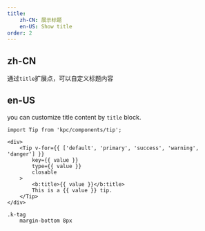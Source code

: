 ```yaml
---
title: 
    zh-CN: 展示标题
    en-US: Show title
order: 2
---
```


## zh-CN

通过`title`扩展点，可以自定义标题内容

## en-US

you can customize title content by `title` block.

```vdt
import Tip from 'kpc/components/tip';

<div>
    <Tip v-for={{ ['default', 'primary', 'success', 'warning', 'danger'] }}
        key={{ value }}
        type={{ value }}
        closable
    >
        <b:title>{{ value }}</b:title>
        This is a {{ value }} tip.
    </Tip>
</div>
```

```styl
.k-tag
    margin-bottom 8px
```
